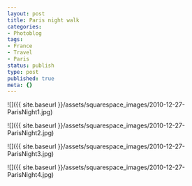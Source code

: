 ```yaml
---
layout: post
title: Paris night walk
categories:
- Photoblog
tags:
- France
- Travel
- Paris
status: publish
type: post
published: true
meta: {}
---
```


![]({{ site.baseurl }}/assets/squarespace_images/2010-12-27-ParisNight1.jpg)
   
![]({{ site.baseurl }}/assets/squarespace_images/2010-12-27-ParisNight2.jpg)
   
![]({{ site.baseurl }}/assets/squarespace_images/2010-12-27-ParisNight3.jpg)
   
![]({{ site.baseurl }}/assets/squarespace_images/2010-12-27-ParisNight4.jpg)
